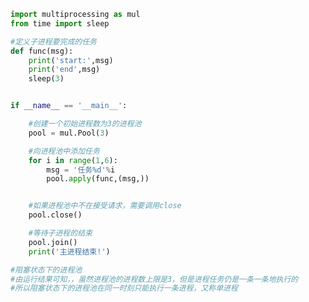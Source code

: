 
<BlogInfo title="9.进程池的使用阻塞状态的" author="白日梦想猿" pv=0 read_times=0 pre_cost_time=0分25秒 category="并发编程" tag_list="['并发编程']" create_time="2020.04.30 16:15:53" update_time="2020.04.30 16:19:17" />

```python
import multiprocessing as mul
from time import sleep

#定义子进程要完成的任务
def func(msg):
    print('start:',msg)
    print('end',msg)
    sleep(3)


if __name__ == '__main__':

    #创建一个初始进程数为3的进程池
    pool = mul.Pool(3)

    #向进程池中添加任务
    for i in range(1,6):
        msg = '任务%d'%i
        pool.apply(func,(msg,))


    #如果进程池中不在接受请求，需要调用close
    pool.close()

    #等待子进程的结束
    pool.join()
    print('主进程结束!')

#阻塞状态下的进程池
#由运行结果可知，，虽然进程池的进程数上限是3，但是进程任务仍是一条一条地执行的
#所以阻塞状态下的进程池在同一时刻只能执行一条进程，又称单进程








```
